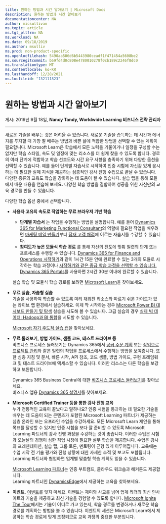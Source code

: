 ```yaml
---
title: 원하는 방법과 시간 알아보기 | Microsoft Docs
description: 원하는 방법과 시간 알아보기
documentationcenter: NA
author: micsullivan
ms.topic: article
ms.tgt_pltfrm: NA
ms.workload: NA
ms.date: 09/18/2019
ms.author: msulliv
ms.prod: non-product-specific
ms.openlocfilehash: 5490aa506d6b5443980ceadf1f471454a5608be2
ms.sourcegitcommit: b69fd4d0c808e4780010278f0cb189c2246f8dc0
ms.translationtype: MT
ms.contentlocale: ko-KR
ms.lasthandoff: 12/28/2021
ms.locfileid: "132111823"
---
```

# <a name="learn-how-and-when-you-want"></a>원하는 방법과 시간 알아보기

게시: 2019년 9월 18일, **Nancy Tandy, Worldwide Learning 비즈니스 전략 관리자**

___

새로운 기술을 배우는 것은 어려울 수 있습니다. 새로운 기술을 습득하는 데 시간과 에너지를 투자할 때 가장 잘 배우는 방법과 바쁜 삶에 적합한 방법을 선택할 수 있는 계획이 필요합니다. Microsoft Learn은 학습에서 모든 노력을 기울이거나 일정을 구성할 수는 없지만 학습 스타일, 속도 및 일정에 맞는 리소스를 더 쉽게 찾을 수 있도록 합니다. 경로의 여러 단계에 적합하고 학습 선호도와 시간 요구 사항을 충족하기 위해 다양한 옵션을 선택할 수 있습니다. 예를 들어 단계별 자습서로 시작하여 인증 시험에 자신감 있게 응시하는 데 필요한 실제 지식을 제공하는 심층적인 강사 진행 수업으로 끝날 수 있습니다. 다양한 종류의 교육도 학습을 강화하는 데 도움이 될 수 있습니다. 실습 랩을 통해 모듈에서 배운 내용을 연습해 보세요. 다양한 학습 방법을 결합하여 성공을 위한 자신만의 교육 경로를 만들 수 있습니다.

다양한 학습 옵션 중에서 선택합니다.

- **사용자 고유의 속도로 작업하는 무료 브라우저 기반 학습**
    - **단계별 자습서** 는 작업을 수행하는 방법을 설명합니다. 예를 들어 [Dynamics 365 for Marketing Functional Consultant](https://docs.microsoft.com/learn/browse/?roles=functional-consultant&products=dynamics-marketing)의 역할에 필요한 작업을 배우려면 [마케팅 메일 만들기](https://docs.microsoft.com/dynamics365/customer-engagement/marketing/create-marketing-email)부터 [잠재 고객 채점](https://docs.microsoft.com/dynamics365/customer-engagement/marketing/set-up-lead-scoring)에 이르는 자습서를 수강할 수 있습니다.
    - **참여도가 높은 모듈식 학습 경로** 를 통해 자신의 진도에 맞춰 일련의 단계 또는 프로세스를 수행할 수 있습니다. [Dynamics 365 for Finance and Operations 시작하기](https://docs.microsoft.com/learn/paths/get-started-with-dynamics-365-for-finance-and-ops/)와 같이 1시간 15분 안에 완료할 수 있는 3개의 모듈로 시작하는 학습 과정이나 [시작하기와 같은 중급 학습 과정을 선택할 수 있습니다. Dynamics 365 Portals](https://docs.microsoft.com/learn/paths/get-started-dynamics-365-portals/?WT.mc_id=BABlog3__path_dynamicsportals-blog-wwl)를 사용하면 2시간 30분 이내에 완료할 수 있습니다. 
    
  실습 학습 및 모듈식 학습 경로를 보려면 [Microsoft Learn](https://docs.microsoft.com/learn/?WT.mc_id=BABlog3__homepage-blog-wwl)을 찾아보세요.

- **무료 실습, 자습형 실습**  
  기술을 사용하여 학습할 수 있도록 미리 채워진 리소스와 따르기 쉬운 가이드가 있는 라이브 랩 환경에서 실습하세요. 이제 막 시작하는 경우 [Microsoft Power BI 대시보드 만들기 및 탐색](https://www.microsoft.com/handsonlabs/selfpacedlabs) 실습을 시도해 볼 수 있습니다. 고급 실습의 경우 [실제 빅 데이터: Hadoop과 BI 통합](https://www.microsoft.com/handsonlabs/selfpacedlabs)을 시도할 수 있습니다.

  [Microsoft 자기 주도적 실습 랩](https://www.microsoft.com/handsonlabs/selfpacedlabs)을 찾아보세요.

- **무료 둘러보기, 방법 가이드, 샘플 코드, 테스트 드라이브 등**  
비즈니스 프로세스 둘러보기는 Dynamics 365에서 [공급 주문 계획](https://docs.microsoft.com/dynamics365/business-central/walkthrough-planning-supplies-manually) 또는 [작업으로 프로젝트 관리](https://docs.microsoft.com/dynamics365/business-central/walkthrough-managing-projects-with-jobs)와 같은 일련의 작업을 프로세스에서 수행하는 방법을 보여줍니다. 또한 심층 지침 및 문서, 빠른 시작, API 참조, 코드 샘플, 방법 가이드, 구현 프레임워크 및 테스트 드라이브에 액세스할 수 있습니다. 이러한 리소스는 다른 학습을 보강하고 보완합니다.

  Dynamics 365 Business Central에 대한 [비즈니스 프로세스 둘러보기](https://docs.microsoft.com/dynamics365/business-central/walkthrough-business-process-walkthroughs)를 찾아보세요.  
  비즈니스 앱용 [Dynamics 365 설명서](https://docs.microsoft.com/dynamics365/#pivot=business-apps)를 찾아보세요.

- **Microsoft Certified Trainer 등을 통한 강사 진행 교육**  
  누가 전통적인 교육이 끝났다고 말하나요? 인증 시험을 통과하는 데 필요한 기술을 배우는 데 도움이 되는 콘텐츠가 포함된 Microsoft Learning 파트너가 제공하는 심층 온라인 또는 오프라인 수업을 수강하세요. 모든 Microsoft Learn 제안을 통해 목표를 달성할 수 있지만 인증 시험을 보다 잘 준비할 수 있도록 Microsoft Learning 파트너의 강사 진행 과정을 수강하는 것이 좋습니다. 이러한 수업은 시험과 오늘날의 경쟁이 심한 직업 시장에 필요한 실무 학습을 제공합니다. 수업은 강사의 프레젠테이션, 실습 랩, 그룹 토론, 멘토링이 균형 있게 이루어집니다. 교육에는 수업 시작 전 기술 평가와 진행 상황에 대한 자세한 추적 및 보고도 포함됩니다. Learning 파트너와 협업하면 업계별 맞춤형 학습 계획도 얻을 수 있습니다.
  
  [Microsoft Learning 파트너](https://www.microsoft.com/learning/partners.aspx?&OCID=AID623742_SEM_Kg78yaHj)는 인증 부트캠프, 클라우드 워크숍과 해커톤도 제공합니다.  
  Learning 파트너인 [DynamicsEdge](https://www.dynamicsedge.com/)에서 제공하는 교육을 찾아보세요.

- **이벤트.** [이벤트](https://dynamics.microsoft.com/en-us/events/)를 잊지 마세요. 이벤트는 재미와 사교를 넘어 업계 리더의 최신 인사이트와 기술을 제공하고 최신 기술을 경험할 수 있도록 합니다. [Microsoft Ignite The Tour](https://www.microsoft.com/en-us/ignite-the-tour)에서는 기술이 어디로 가고 있는지, 학습 경로를 변경하거나 새로운 학습 경로를 계획하는 방법을 볼 수 있습니다. 이벤트의 세션은 Microsoft Learn에서 제공하는 학습 경로에 맞게 조정되므로 교육 과정의 중요한 부분입니다.